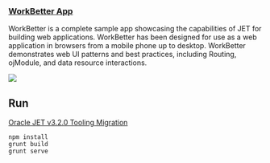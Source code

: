
### [WorkBetter App](http://www.oracle.com/webfolder/technetwork/jet/globalExamples-App-WorkBetter.html)

WorkBetter is a complete sample app showcasing the capabilities of JET for building web applications. WorkBetter has been designed for use as a web application in browsers from a mobile phone up to desktop. WorkBetter demonstrates web UI patterns and best practices, including Routing, ojModule, and data resource interactions.

![](http://www.oracle.com/webfolder/technetwork/jet/images/examples/app-workbetter/workbetter-1.png)




## Run 

[Oracle JET v3.2.0 Tooling Migration](http://docs.oracle.com/middleware/jet320/jet/developer/GUID-F4E07884-1C35-4B7C-84E3-60F6D949D344.htm#JETDG-GUID-F4E07884-1C35-4B7C-84E3-60F6D949D344)

~~~
npm install
grunt build
grunt serve
~~~
